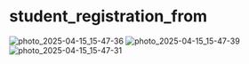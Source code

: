 # student_registration_from
![photo_2025-04-15_15-47-36](https://github.com/user-attachments/assets/a1a39a97-2661-49a8-a005-52c22a4ff986)
![photo_2025-04-15_15-47-39](https://github.com/user-attachments/assets/4760c44c-24fa-479a-8b23-b424aea2bc64)
![photo_2025-04-15_15-47-31](https://github.com/user-attachments/assets/3ec36716-ee2f-40fb-9a0b-835b00950cb1)

